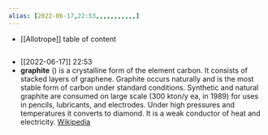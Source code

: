 ```yaml
---
alias: [2022-06-17,22:53,,,,,,,,,,,]
---
```

- [[Allotrope]]
table of content
```toc
```

- [[2022-06-17]] 22:53
- **graphite** () is a crystalline form of the element carbon. It consists of stacked layers of graphene. Graphite occurs naturally and is the most stable form of carbon under standard conditions.  Synthetic and natural graphite are consumed on large scale (300 kton/y ea, in 1989) for uses in pencils, lubricants, and electrodes. Under high pressures and temperatures it converts to diamond.  It is a weak conductor of heat and electricity.
[Wikipedia](https://en.wikipedia.org/wiki/Graphite)